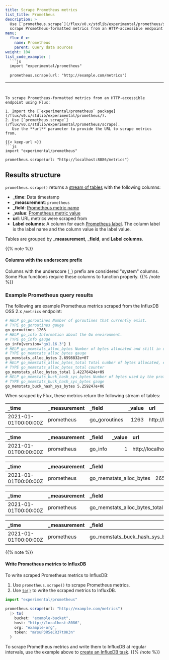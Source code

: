 ```yaml
---
title: Scrape Prometheus metrics
list_title: Prometheus
description: >
  Use [`prometheus.scrape`](/flux/v0.x/stdlib/experimental/prometheus/scrape) to
  scrape Prometheus-formatted metrics from an HTTP-accessible endpoint using Flux.
menu:
  flux_0_x:
    name: Prometheus
    parent: Query data sources
weight: 104
list_code_example: |
  ```js
  import "experimental/prometheus"
  
  prometheus.scrape(url: "http://example.com/metrics")
  ```
---
```


To scrape Prometheus-formatted metrics from an HTTP-accessible endpoint using Flux:

1. Import the [`experimental/prometheus` package](/flux/v0.x/stdlib/experimental/prometheus/).
2. Use [`prometheus.scrape`](/flux/v0.x/stdlib/experimental/prometheus/scrape).
   Use the **url** parameter to provide the URL to scrape metrics from.

{{< keep-url >}}
```js
import "experimental/prometheus"

prometheus.scrape(url: "http://localhost:8086/metrics")
```

## Results structure
`prometheus.scrape()` returns a [stream of tables](/flux/v0.x/get-started/data-model/#stream-of-tables)
with the following columns:

- **_time**: Data timestamp
- **_measurement**: `prometheus`
- **_field**: [Prometheus metric name](https://prometheus.io/docs/concepts/data_model/#metric-names-and-labels)
- **_value**: [Prometheus metric value](https://prometheus.io/docs/concepts/data_model/#metric-names-and-labels)
- **url**: URL metrics were scraped from
- **Label columns**: A column for each [Prometheus label](https://prometheus.io/docs/concepts/data_model/#metric-names-and-labels).
  The column label is the label name and the column value is the label value.

Tables are grouped by **_measurement**, **_field**, and **Label columns**.

{{% note %}}
#### Columns with the underscore prefix
Columns with the underscore (`_`) prefix are considered "system" columns.
Some Flux functions require these columns to function properly.
{{% /note %}}

### Example Prometheus query results
The following are example Prometheus metrics scraped from the InfluxDB OSS 2.x `/metrics` endpoint:

```sh
# HELP go_goroutines Number of goroutines that currently exist.
# TYPE go_goroutines gauge
go_goroutines 1263
# HELP go_info Information about the Go environment.
# TYPE go_info gauge
go_info{version="go1.16.3"} 1
# HELP go_memstats_alloc_bytes Number of bytes allocated and still in use.
# TYPE go_memstats_alloc_bytes gauge
go_memstats_alloc_bytes 2.6598832e+07
# HELP go_memstats_alloc_bytes_total Total number of bytes allocated, even if freed.
# TYPE go_memstats_alloc_bytes_total counter
go_memstats_alloc_bytes_total 1.42276424e+09
# HELP go_memstats_buck_hash_sys_bytes Number of bytes used by the profiling bucket hash table.
# TYPE go_memstats_buck_hash_sys_bytes gauge
go_memstats_buck_hash_sys_bytes 5.259247e+06
```

When scraped by Flux, these metrics return the following stream of tables:

| _time                | _measurement | _field        | _value | url                           |
| :------------------- | :----------- | :------------ | -----: | :---------------------------- |
| 2021-01-01T00:00:00Z | prometheus   | go_goroutines |   1263 | http://localhost:8086/metrics |

| _time                | _measurement | _field  | _value | url                           | version  |
| :------------------- | :----------- | :------ | -----: | :---------------------------- | -------- |
| 2021-01-01T00:00:00Z | prometheus   | go_info |      1 | http://localhost:8086/metrics | go1.16.3 |

| _time                | _measurement | _field                  |   _value | url                           |
| :------------------- | :----------- | :---------------------- | -------: | :---------------------------- |
| 2021-01-01T00:00:00Z | prometheus   | go_memstats_alloc_bytes | 26598832 | http://localhost:8086/metrics |

| _time                | _measurement | _field                        |     _value | url                           |
| :------------------- | :----------- | :---------------------------- | ---------: | :---------------------------- |
| 2021-01-01T00:00:00Z | prometheus   | go_memstats_alloc_bytes_total | 1422764240 | http://localhost:8086/metrics |

| _time                | _measurement | _field                          |  _value | url                           |
| :------------------- | :----------- | :------------------------------ | ------: | :---------------------------- |
| 2021-01-01T00:00:00Z | prometheus   | go_memstats_buck_hash_sys_bytes | 5259247 | http://localhost:8086/metrics |

{{% note %}}
#### Write Prometheus metrics to InfluxDB
To write scraped Prometheus metrics to InfluxDB:

1. Use `prometheus.scrape()` to scrape Prometheus metrics.
2. Use [`to()`](/flux/v0.x/stdlib/influxdata/influxdb/to/) to write the scraped
   metrics to InfluxDB.

```js
import "experimental/prometheus"
  
prometheus.scrape(url: "http://example.com/metrics")
  |> to(
    bucket: "example-bucket",
    host: "http://localhost:8086",
    org: "example-org",
    token: "mYsuP3R5eCR37t0K3n"  
  )
```

To scrape Prometheus metrics and write them to InfluxDB at regular intervals,
use the example above to [create an InfluxDB task](/influxdb/cloud/process-data/get-started/).
{{% /note %}}
